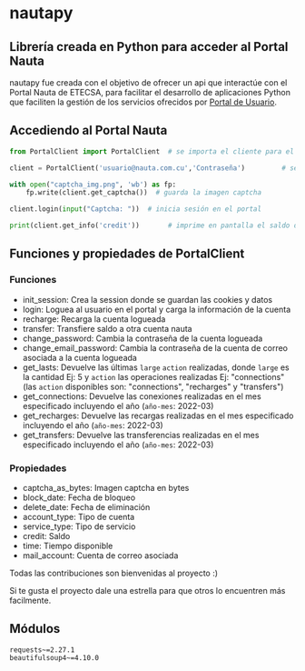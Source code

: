 nautapy
===========
## Librería creada en Python para acceder al Portal Nauta

nautapy fue creada con el objetivo de ofrecer un api que interactúe con el Portal Nauta de ETECSA,
para facilitar el desarrollo de aplicaciones Python que faciliten la gestión de los servicios
ofrecidos por [Portal de Usuario](https://www.portal.nauta.cu/).

## Accediendo al Portal Nauta
```python
from PortalClient import PortalClient  # se importa el cliente para el Portal Nauta

client = PortalClient('usuario@nauta.com.cu','Contraseña')         # se instancia el cliente

with open("captcha_img.png", 'wb') as fp:
    fp.write(client.get_captcha())  # guarda la imagen captcha

client.login(input("Captcha: "))  # inicia sesión en el portal

print(client.get_info('credit'))       # imprime en pantalla el saldo de la cuenta logeada

```
## Funciones y propiedades de PortalClient
### Funciones
* init_session: Crea la session donde se guardan las cookies y datos
* login: Loguea al usuario en el portal y carga la información de la cuenta
* recharge: Recarga la cuenta logueada
* transfer: Transfiere saldo a otra cuenta nauta
* change_password: Cambia la contraseña de la cuenta logueada
* change_email_password: Cambia la contraseña de la cuenta de correo asociada a la cuenta logueada
* get_lasts: Devuelve las últimas `large` `action` realizadas, donde `large` es la cantidad Ej: 5 y `action` las operaciones realizadas Ej: "connections" (las `action` disponibles son: "connections", "recharges" y "transfers")
* get_connections: Devuelve las conexiones realizadas en el mes especificado incluyendo el año (`año-mes`: 2022-03)
* get_recharges: Devuelve las recargas realizadas en el mes especificado incluyendo el año (`año-mes`: 2022-03)
* get_transfers: Devuelve las transferencias realizadas en el mes especificado incluyendo el año (`año-mes`: 2022-03)
### Propiedades
* captcha_as_bytes: Imagen captcha en bytes
* block_date: Fecha de bloqueo
* delete_date: Fecha de eliminación
* account_type: Tipo de cuenta
* service_type: Tipo de servicio
* credit: Saldo
* time: Tiempo disponible
* mail_account: Cuenta de correo asociada

Todas las contribuciones son bienvenidas al proyecto :)

Si te gusta el proyecto dale una estrella para que otros lo encuentren más facilmente.

## Módulos
```text
requests~=2.27.1
beautifulsoup4~=4.10.0
```
